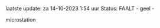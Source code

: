 laatste update: 
za 14-10-2023  1:54   uur 
Status: FAALT - geel - 
<div class="service Y">microstation</div>